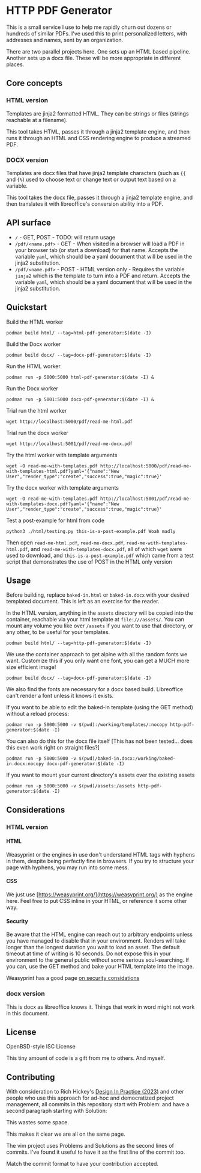 # HTTP PDF Generator

This is a small service I use to help me rapidly churn out dozens or hundreds
of similar PDFs. I've used this to print personalized letters, with addresses
and names, sent by an organization.

There are two parallel projects here. One sets up an HTML based pipeline.
Another sets up a docx file. These will be more appropriate in different
places.

## Core concepts

### HTML version

Templates are jinja2 formatted HTML. They can be strings or files (strings
reachable at a filename).

This tool takes HTML, passes it through a jinja2 template engine, and then
runs it through an HTML and CSS rendering engine to produce a streamed PDF.

### DOCX version

Templates are docx files that have jinja2 template characters (such as `{{` and
`{%`) used to choose text or change text or output text based on a variable.

This tool takes the docx file, passes it through a jinja2 template engine,
and then translates it with libreoffice's conversion ability into a PDF.

## API surface

- `/` - GET, POST - TODO: will return usage
- `/pdf/<name.pdf>` - GET - When visited in a browser will load a PDF in your
  browser tab (or start a download) for that name. Accepts the variable `yaml`,
  which should be a yaml document that will be used in the jinja2 substitution.
- `/pdf/<name.pdf>` - POST - HTML version only - Requires the variable
  `jinja2` which is the template to turn into a PDF and return. Accepts the
  variable `yaml`, which should be a yaml document that will be used in the
  jinja2 substitution.

## Quickstart

Build the HTML worker

```
podman build html/ --tag=html-pdf-generator:$(date -I)
```

Build the Docx worker

```
podman build docx/ --tag=docx-pdf-generator:$(date -I)
```

Run the HTML worker

```
podman run -p 5000:5000 html-pdf-generator:$(date -I) &
```

Run the Docx worker

```
podman run -p 5001:5000 docx-pdf-generator:$(date -I) &
```

Trial run the html worker

```
wget http://localhost:5000/pdf/read-me-html.pdf
```

Trial run the docx worker

```
wget http://localhost:5001/pdf/read-me-docx.pdf
```

Try the html worker with template arguments

```
wget -O read-me-with-templates.pdf http://localhost:5000/pdf/read-me-with-templates-html.pdf?yaml='{"name":"New User","render_type":"create","success":true,"magic":true}'
```

Try the docx worker with template arguments

```
wget -O read-me-with-templates.pdf http://localhost:5001/pdf/read-me-with-templates-docx.pdf?yaml='{"name":"New User","render_type":"create","success":true,"magic":true}'
```

Test a post-example for html from code

```
python3 ./html/testing.py this-is-a-post-example.pdf Woah madly
```

Then open `read-me-html.pdf`, `read-me-docx.pdf`,
`read-me-with-templates-html.pdf`, and `read-me-with-templates-docx.pdf`,
all of which `wget` were used to download, and `this-is-a-post-example.pdf`
which came from a test script that demonstrates the use of POST in the HTML
only version

## Usage

Before building, replace `baked-in.html` or `baked-in.docx` with your desired
templated document. This is left as an exercise for the reader.

In the HTML version,
anything in the `assets` directory will be copied into the container,
reachable via your html template at `file:///assets/`. You can mount any
volume you like over `/assets` if you want to use that directory, or any
other, to be useful for your templates.

```
podman build html/ --tag=http-pdf-generator:$(date -I)
```

We use the container approach to get alpine with all the random fonts we
want. Customize this if you only want one font, you can get a MUCH more size
efficient image!

```
podman build docx/ --tag=docx-pdf-generator:$(date -I)
```

We also find the fonts are necessary for a docx based build. Libreoffice
can't render a font unless it knows it exists.

If you want to be able to edit the baked-in template (using the GET method) without a reload process:

```
podman run -p 5000:5000 -v $(pwd):/working/templates/:nocopy http-pdf-generator:$(date -I)
```

You can also do this for the docx file itself [This has not been tested... does
this even work right on straight files?]

```
podman run -p 5000:5000 -v $(pwd)/baked-in.docx:/working/baked-in.docx:nocopy docx-pdf-generator:$(date -I)
```

If you want to mount your current directory's assets over the existing assets

```
podman run -p 5000:5000 -v $(pwd)/assets:/assets http-pdf-generator:$(date -I)
```

## Considerations

### HTML version

#### HTML

Weasyprint or the engines in use don't understand HTML tags with hyphens in
them, despite being perfectly fine in browsers. If you try to structure your
page with hyphens, you may run into some mess.

#### CSS

We just use [https://weasyprint.org/](https://weasyprint.org/) as the engine
here. Feel free to put CSS inline in your HTML, or reference it some other way.

#### Security

Be aware that the HTML engine can reach out to arbitrary endpoints unless you
have managed to disable that in your environment. Renders will take longer
than the longest duration you wait to load an asset. The default timeout at
time of writing is 10 seconds.  Do not expose this in your environment to
the general public without some serious soul-searching. If you can, use the
GET method and bake your HTML template into the image.

Weasyprint has a good page [on security
considations](https://doc.courtbouillon.org/weasyprint/stable/first_steps.html#security)

### docx version

This is docx as libreoffice knows it. Things that work in word might not
work in this document.

## License

OpenBSD-style ISC License

This tiny amount of code is a gift from me to others. And myself.

## Contributing

With consideration to Rich Hickey's [Design In Practice
(2023)](https://www.youtube.com/watch?v=c5QF2HjHLSE) and other people who
use this approach for ad-hoc and democratized project management, all commits
in this repository start with Problem: and have a second paragraph starting
with Solution:

This wastes some space.

This makes it clear we are all on the same page.

The vim project uses Problems and Solutions as the second lines of
commits. I've found it useful to have it as the first line of the commit too.

Match the commit format to have your contribution accepted.
